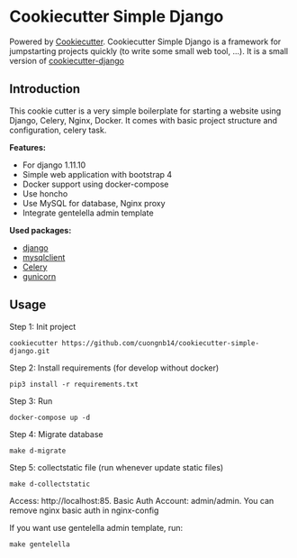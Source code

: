 # Cookiecutter Simple Django

Powered by [Cookiecutter](https://github.com/audreyr/cookiecutter). Cookiecutter Simple Django is a framework for jumpstarting projects quickly (to write some small web tool, ...).
It is a small version of [cookiecutter-django](https://github.com/pydanny/cookiecutter-django)

## Introduction
This cookie cutter is a very simple boilerplate for starting a website using Django, Celery, Nginx, Docker. It comes with basic project structure and configuration, celery task.

**Features:**
- For django 1.11.10
- Simple web application with bootstrap 4
- Docker support using docker-compose
- Use honcho
- Use MySQL for database, Nginx proxy
- Integrate gentelella admin template


**Used packages:**

- [django](https://www.djangoproject.com/) 
- [mysqlclient](https://github.com/PyMySQL/mysqlclient-python)
- [Celery](http://www.celeryproject.org/)
- [gunicorn](http://gunicorn.org/) 

## Usage

Step 1: Init project

`cookiecutter https://github.com/cuongnb14/cookiecutter-simple-django.git`

Step 2: Install requirements (for develop without docker)

`pip3 install -r requirements.txt`

Step 3: Run

`docker-compose up -d`

Step 4: Migrate database

`make d-migrate`

Step 5: collectstatic file (run whenever update static files)

`make d-collectstatic`
 
Access: http://localhost:85. Basic Auth Account: admin/admin. You can remove nginx basic auth in nginx-config

If you want use gentelella admin template, run:

`make gentelella`